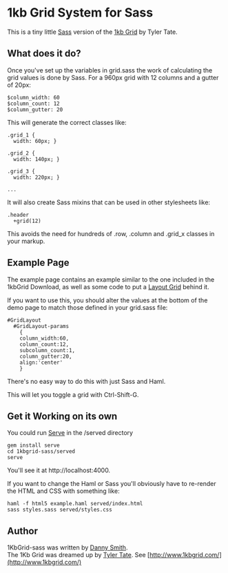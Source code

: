 # 1kb Grid System for Sass

This is a tiny little [Sass](http://sass-lang.com) version of the [1kb Grid](http://1kbgrid.com/) by Tyler Tate.

## What does it do?
Once you've set up the variables in grid.sass the work of calculating the grid values is done by Sass. For a 960px grid with 12 columns and a gutter of 20px:

    $column_width: 60
    $column_count: 12
    $column_gutter: 20

This will generate the correct classes like:

    .grid_1 {
      width: 60px; }

    .grid_2 {
      width: 140px; }

    .grid_3 {
      width: 220px; }
    
    ...
  
It will also create Sass mixins that can be used in other stylesheets like:

    .header
      +grid(12)
    
This avoids the need for hundreds of .row, .column and .grid_x classes in your markup.

## Example Page
The example page contains an example similar to the one included in the 1kbGrid Download, as well as some code to put a [Layout Grid](Gridhttp://gridlayouts.com/) behind it.

If you want to use this, you should alter the values at the bottom of the demo page to match those defined in your grid.sass file:

    #GridLayout
      #GridLayout-params
        {
        column_width:60,
        column_count:12,
        subcolumn_count:1,
        column_gutter:20,
        align:'center'
        }
    
There's no easy way to do this with just Sass and Haml.

This will let you toggle a grid with Ctrl-Shift-G.


## Get it Working on its own
You could run [Serve](http://github.com/jlong/serve) in the /served directory

    gem install serve
    cd 1kbgrid-sass/served
    serve

You'll see it at http://localhost:4000.

If you want to change the Haml or Sass you'll obviously have to re-render the HTML and CSS with something like:

    haml -f html5 example.haml served/index.html
    sass styles.sass served/styles.css

## Author
1KbGrid-sass was written by [Danny Smith](http://dasmith.co.uk).<br>
The 1Kb Grid was dreamed up by [Tyler Tate](http://www.tylertate.com/). See [http://www.1kbgrid.com/](http://www.1kbgrid.com/)
